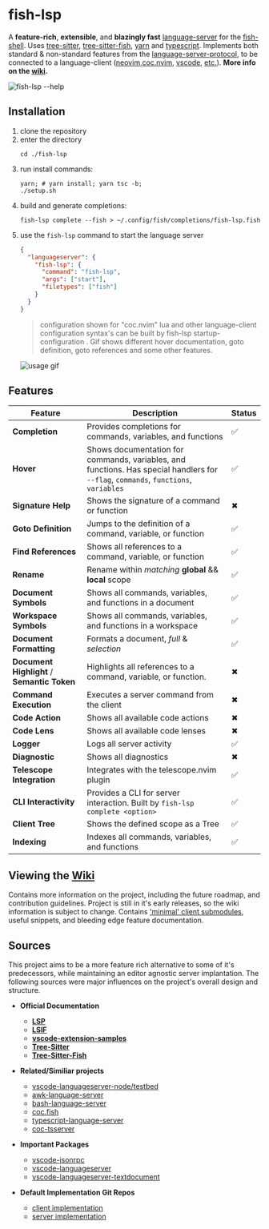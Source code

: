 # fish-lsp

A __feature-rich__, __extensible__, and __blazingly fast__ [language-server](https://github.com/microsoft/vscode-languageserver-node/tree/main/server/src/common) for the [fish-shell](https://fishshell.com/). 
Uses [tree-sitter](https://tree-sitter.github.io/tree-sitter/), [tree-sitter-fish](https://github.com/ram02z/tree-sitter-fish), [yarn](https://yarnpkg.com/) and [typescript](https://www.typescriptlang.org/). 
Implements both standard & non-standard features from the [language-server-protocol](https://microsoft.github.io/language-server-protocol/specifications/lsp/3.17/specification/#headerPart), 
to be connected to a language-client ([neovim](https://neovim.io/),[coc.nvim](https://github.com/neoclide/coc.nvim), [vscode](https://code.visualstudio.com/), [etc.](https://github.com/ndonfris/fish-lsp-language-clients)). __More
info on the [wiki](https://github.com/ndonfris/fish-lsp/wiki).__

![fish-lsp --help](https://imgur.com/VvCVg24.png)
<!-- ![helpmsg](https://i.imgur.com/Xypl9PN.png) -->

## Installation
1. clone the repository
2. enter the directory
    ```fish
    cd ./fish-lsp
    ```
3. run install commands:
    ```fish
    yarn; # yarn install; yarn tsc -b;
    ./setup.sh
    ```
<!-- 4. alias `fish-language-server` to the `fish-lsp` binary -->
<!--     ```fish -->
<!--     alias fish-lsp="$PWD/bin/fish-language-server" -->
<!-- ``` -->
4. build and generate completions:
    ```fish
    fish-lsp complete --fish > ~/.config/fish/completions/fish-lsp.fish
    ```
5. use the `fish-lsp` command to start the language server
    ```json
    {
      "languageserver": {
        "fish-lsp": {
          "command": "fish-lsp",
          "args": ["start"],
          "filetypes": ["fish"]
        }
      }
    }
    ```
    > configuration shown for "coc.nvim"
    > lua and other language-client configuration syntax's 
    > can be built by fish-lsp startup-configuration <filetype>.
    > Gif shows different hover documentation, goto definition, goto references and some other features.

    ![usage gif](https://media.giphy.com/media/v1.Y2lkPTc5MGI3NjExaWkwcDY5aTg1OGltbDV6cGh4cGU4a204cGd1aHd6MmNpMWRrZ2d1biZlcD12MV9pbnRlcm5hbF9naWZfYnlfaWQmY3Q9Zw/PdSL9U8GXwV8xECE8k/giphy.gif)

## Features
| Feature | Description | Status |
| --- | --- | --- |
| __Completion__ | Provides completions for commands, variables, and functions | ✅ |
| __Hover__ | Shows documentation for commands, variables, and functions. Has special handlers for `--flag`, `commands`, `functions`, `variables` | ✅ |
| __Signature Help__ | Shows the signature of a command or function | ✖  |
| __Goto Definition__ | Jumps to the definition of a command, variable, or function | ✅ |
| __Find References__ | Shows all references to a command, variable, or function | ✅ |
| __Rename__ | Rename within _matching_ __global__ && __local__ scope | ✅ |
| __Document Symbols__ | Shows all commands, variables, and functions in a document | ✅ |
| __Workspace Symbols__ | Shows all commands, variables, and functions in a workspace | ✅ |
| __Document Formatting__ | Formats a document, _full_ & _selection_ | ✅ |
| __Document Highlight__ / __Semantic Token__ | Highlights all references to a command, variable, or function.  | ✖  |
| __Command Execution__ | Executes a server command from the client | ✖  |
| __Code Action__ | Shows all available code actions | ✖  |
| __Code Lens__ | Shows all available code lenses | ✖  |
| __Logger__ | Logs all server activity | ✅ |
| __Diagnostic__ | Shows all diagnostics | ✖  |
| __Telescope Integration__ | Integrates with the telescope.nvim plugin | ✅ |
| __CLI Interactivity__ | Provides a CLI for server interaction. Built by `fish-lsp complete <option>` | ✅ |
| __Client Tree__ | Shows the defined scope as a Tree | ✅ |
| __Indexing__ | Indexes all commands, variables, and functions | ✅ |

## Viewing the [Wiki](https://github.com/ndonfris/fish-lsp/wiki)
Contains more information on the project, including the future roadmap, and
contribution guidelines. Project is still in it's early releases, so the wiki
information is subject to change. Contains ['minimal' client submodules](https://github.com/ndonfris/fish-lsp-language-clients),
useful snippets, and bleeding edge feature documentation.

## Sources
This project aims to be a more feature rich alternative to some of it's predecessors,
while maintaining an editor agnostic server implantation. The following sources were
major influences on the project's overall design and structure.

- __Official Documentation__
  - [__LSP__](https://microsoft.github.io/language-server-protocol/specifications/lsp/3.17/specification/#headerPart)
  - [__LSIF__](https://microsoft.github.io/language-server-protocol/specifications/lsp/3.17/specification/#headerPart)
  - [__vscode-extension-samples__](https://github.com/microsoft/vscode-extension-samples/tree/main)
  - [__Tree-Sitter__](https://tree-sitter.github.io/tree-sitter/)
  - [__Tree-Sitter-Fish__](https://github.com/ram02z/tree-sitter-fish)

- __Related/Similiar projects__
  - [vscode-languageserver-node/testbed](https://github.com/microsoft/vscode-languageserver-node/tree/main/testbed)
  - [awk-language-server](https://github.com/Beaglefoot/awk-language-server/tree/master/server)
  - [bash-language-server](https://github.com/bash-lsp/bash-language-server/tree/main/server/src)
  - [coc.fish](https://github.com/oncomouse/coc-fish)
  - [typescript-language-server](https://github.com/typescript-language-server/typescript-language-server#running-the-language-server)
  - [coc-tsserver](https://github.com/neoclide/coc-tsserver)

- __Important Packages__
  - [vscode-jsonrpc](https://www.npmjs.com/package/vscode-jsonrpc)
  - [vscode-languageserver](https://github.com/Microsoft/vscode-languageserver-node)
  - [vscode-languageserver-textdocument](https://github.com/Microsoft/vscode-languageserver-node)

- __Default Implementation Git Repos__
  - [client implementation](https://github.com/microsoft/vscode-languageserver-node/blob/main/client/src/common)
  - [server implementation](https://github.com/microsoft/vscode-languageserver-node/tree/main/server/src/common)  


 <meta name="google-site-verification" content="1f_cBsyKKAA9Ugty-wlNTI1aDAAO-u4CKcAvYtYM_yU" />